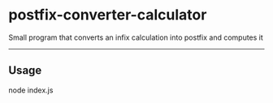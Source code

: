 # postfix-converter-calculator
Small program that converts an infix calculation into postfix and computes it

---

## Usage
node index.js
